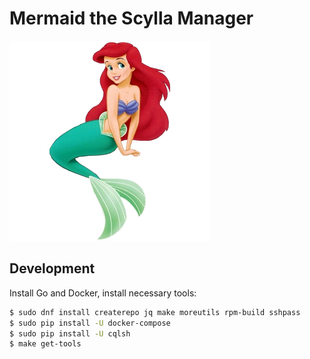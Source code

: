 # Mermaid the Scylla Manager

![Ariel](.github/logo.png)

## Development

Install Go and Docker, install necessary tools:

```bash
$ sudo dnf install createrepo jq make moreutils rpm-build sshpass 
$ sudo pip install -U docker-compose
$ sudo pip install -U cqlsh
$ make get-tools
```
